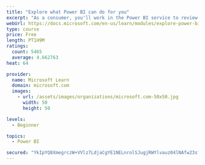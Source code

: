 ```yaml
---
title: "Explore what Power BI can do for you"
excerpt: "As a consumer, you'll work in the Power BI service to review and interact with content that has been shared with you. This module provides the foundational information that you need to work effectively in the Power BI service."
webUrl: https://docs.microsoft.com/en-us/learn/modules/explore-power-bi-service/
type: course
price: Free
length: PT1H9M
ratings:
  count: 5465
  average: 4.662763
heat: 64

provider:
  name: Microsoft Learn
  domain: microsoft.com
  images:
    - url: /assets/images/organizations/microsoft.com-50x50.jpg
      width: 50
      height: 50

levels:
  - Beginner

topics:
  - Power BI

secured: "YkIpYQ8XmegrczW+VVlz7LdjaCgYE1NELnrolSJugjRWYlvauz04lNAfw23sf7SFILnTBERxLTYi5vLEbobYUuZdfVNKgnsheOSDmsVlJAI6TxgSE6leffTivxdeAFsgNhqeOKunTfTrmNQWtHduGMpJchJGUjiCnELlbK4HavCxs0hIa7/WFbTj4TFh0BOn7fMJ1YJpPqRT0iGuAyTghJNf8Q4TJckl0iUdYB1ddQ5X++R/SkY+dAi6wyotx2sFLi4b+swLQGaHcdLz5V4sS7tz/d22P27ULGllSZyNLstn9BZ0CkTYh+w08oQbEyFaoka18Qpzx8+K69CiZHagmSs1YByRoyzW9+PSbIEi4l8iljx486Y//XbGYPcMxFnpbOdgA3EX8yeHbX7KpHPrMw==;d988hdWo6RFmRzj8Jxm94w=="
---
```



